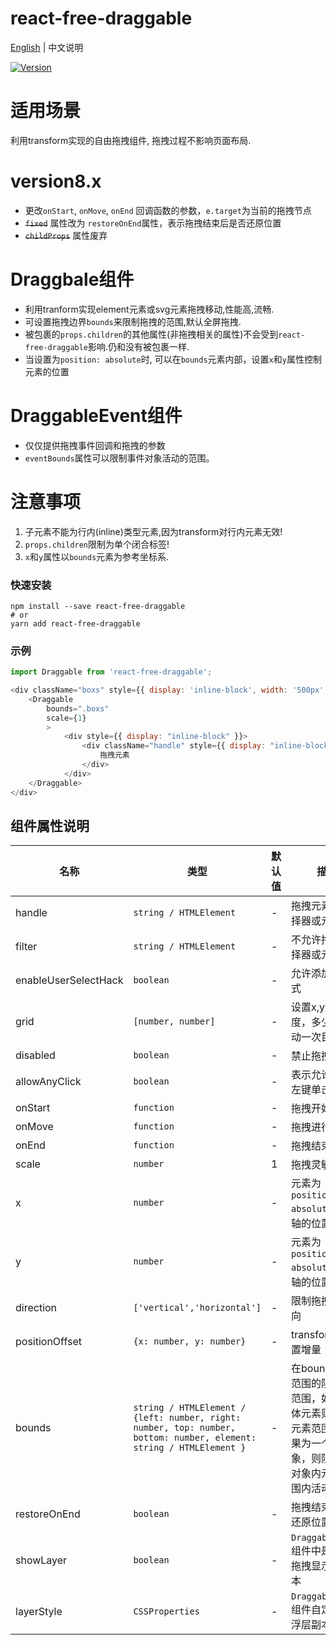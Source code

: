 # react-free-draggable

[English](./README.md) | 中文说明

[![Version](https://img.shields.io/badge/version-8.0.2-green)](https://www.npmjs.com/package/react-free-draggable)

# 适用场景

利用transform实现的自由拖拽组件, 拖拽过程不影响页面布局.

# version8.x
  - 更改`onStart`, `onMove`, `onEnd` 回调函数的参数，`e.target`为当前的拖拽节点
  - ~~`fixed`~~ 属性改为 `restoreOnEnd`属性，表示拖拽结束后是否还原位置
  - ~~`childProps`~~ 属性废弃

# Draggbale组件

- 利用tranform实现element元素或svg元素拖拽移动,性能高,流畅.
- 可设置拖拽边界`bounds`来限制拖拽的范围,默认全屏拖拽.
- 被包裹的`props.children`的其他属性(非拖拽相关的属性)不会受到`react-free-draggable`影响.仍和没有被包裹一样.
- 当设置为`position: absolute`时, 可以在`bounds`元素内部，设置`x`和`y`属性控制元素的位置

# DraggableEvent组件

- 仅仅提供拖拽事件回调和拖拽的参数
- `eventBounds`属性可以限制事件对象活动的范围。

# 注意事项

1. 子元素不能为行内(inline)类型元素,因为transform对行内元素无效!
2. `props.children`限制为单个闭合标签!
3. `x`和`y`属性以`bounds`元素为参考坐标系.

### 快速安装
```
npm install --save react-free-draggable
# or
yarn add react-free-draggable
```

### 示例
```javascript
import Draggable from 'react-free-draggable';

<div className="boxs" style={{ display: 'inline-block', width: '500px', background: "red" }}>
    <Draggable
        bounds=".boxs"
        scale={1}
        >
            <div style={{ display: "inline-block" }}>
                <div className="handle" style={{ display: "inline-block", width: "80px",background: "blue", cursor: "pointer", height: "100%" }} onClick={this.clickToast}>
                    拖拽元素
                </div>
            </div>
    </Draggable>
</div>
```

## 组件属性说明

| 名称                          | 类型                  | 默认值                                                         | 描述                                                                                                      |
| ----------------------------- | --------------------- | -------------------------------------------------------------- | --------------------------------------------------------------------------------------------------------- |
| handle                      | `string / HTMLElement`            | -                                                  | 拖拽元素的类选择器或元素                                                                                  |
| filter                  | `string / HTMLElement`            | -                                                  | 不允许拖拽的选择器或元素                                                                              |
| enableUserSelectHack          | `boolean`                         | -                                                  | 允许添加选中样式                                                  |
| grid                          | `[number, number]`                | -                                                  | 设置x,y方向幅度，多少幅度移动一次目标                                                                              |
| disabled                      | `boolean`                         | -                                                  | 禁止拖拽                                                                                          |
| allowAnyClick                 | `boolean`                         | -                                                  | 表示允许非鼠标左键单击拖动                                                                                          |
| onStart                   | `function`                        | -                                                  | 拖拽开始事件                                                                                           |
| onMove                        | `function`                        | -                                                  | 拖拽进行事件                      |
| onEnd                    | `function`                        | -                                                  | 拖拽结束事件                                                                                  |
| scale                         | `number`                          | 1                                                  | 拖拽灵敏度                                                                                  |
| x                             | `number`                          | -                                                  | 元素为`position: absolute`时, x轴的位置                                                                                  |
| y                             | `number`                          | -                                                  | 元素为`position: absolute`时, y轴的位置                                                                                  |
| direction                          | `['vertical','horizontal']`             | -                                                  | 限制拖拽运动方向                                                                                  |
| positionOffset                | `{x: number, y: number}`          | -                                                  | transform的位置增量                                                                                  |
| bounds                        | `string / HTMLElement / {left: number, right: number, top: number, bottom: number, element: string / HTMLElement }`                   | -     | 在bounds内部范围的限制拖拽范围，如果为具体元素则限制该元素范围内，如果为一个范围对象，则限制在该对象内元素的范围内活动                                                                                          |
| restoreOnEnd                   | `boolean`                | -                                               | 拖拽结束后是否还原位置                                 |
| showLayer                   | `boolean`                | -                                               | `DraggableEvent`组件中是否提供拖拽显示浮层副本                                 |
| layerStyle                   | `CSSProperties`                | -                                               | `DraggableEvent`组件自定义显示浮层副本的样式                                 |
